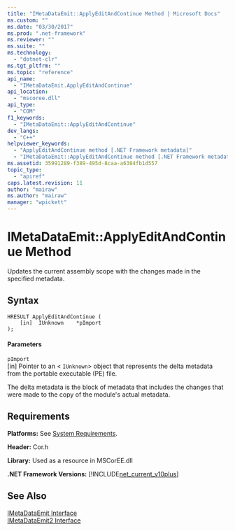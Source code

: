 ```yaml
---
title: "IMetaDataEmit::ApplyEditAndContinue Method | Microsoft Docs"
ms.custom: ""
ms.date: "03/30/2017"
ms.prod: ".net-framework"
ms.reviewer: ""
ms.suite: ""
ms.technology: 
  - "dotnet-clr"
ms.tgt_pltfrm: ""
ms.topic: "reference"
api_name: 
  - "IMetaDataEmit.ApplyEditAndContinue"
api_location: 
  - "mscoree.dll"
api_type: 
  - "COM"
f1_keywords: 
  - "IMetaDataEmit::ApplyEditAndContinue"
dev_langs: 
  - "C++"
helpviewer_keywords: 
  - "ApplyEditAndContinue method [.NET Framework metadata]"
  - "IMetaDataEmit::ApplyEditAndContinue method [.NET Framework metadata]"
ms.assetid: 35991289-f389-495d-8caa-a6384fb1d557
topic_type: 
  - "apiref"
caps.latest.revision: 11
author: "mairaw"
ms.author: "mairaw"
manager: "wpickett"
---
```

# IMetaDataEmit::ApplyEditAndContinue Method
Updates the current assembly scope with the changes made in the specified metadata.  
  
## Syntax  
  
```  
HRESULT ApplyEditAndContinue (   
    [in]  IUnknown    *pImport  
);  
```  
  
#### Parameters  
 `pImport`  
 [in] Pointer to an <<!--zzxref:IUnknown --> `IUnknown`> object that represents the delta metadata from the portable executable (PE) file.  
  
 The delta metadata is the block of metadata that includes the changes that were made to the copy of the module's actual metadata.  
  
## Requirements  
 **Platforms:** See [System Requirements](../../../../docs/framework/get-started/system-requirements.md).  
  
 **Header:** Cor.h  
  
 **Library:** Used as a resource in MSCorEE.dll  
  
 **.NET Framework Versions:** [!INCLUDE[net_current_v10plus](../../../../includes/net-current-v10plus-md.md)]  
  
## See Also  
 [IMetaDataEmit Interface](../../../../docs/framework/unmanaged-api/metadata/imetadataemit-interface.md)   
 [IMetaDataEmit2 Interface](../../../../docs/framework/unmanaged-api/metadata/imetadataemit2-interface.md)